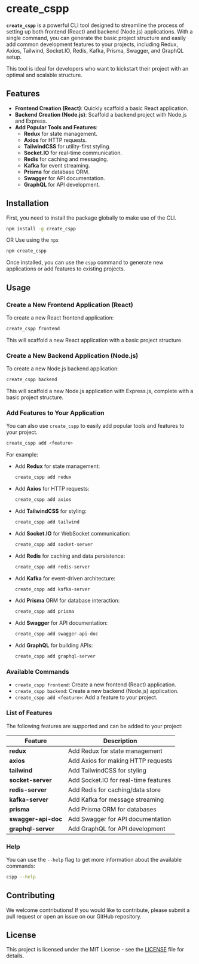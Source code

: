 # create_cspp

**`create_cspp`** is a powerful CLI tool designed to streamline the process of setting up both frontend (React) and backend (Node.js) applications. With a single command, you can generate the basic project structure and easily add common development features to your projects, including Redux, Axios, Tailwind, Socket.IO, Redis, Kafka, Prisma, Swagger, and GraphQL setup.

This tool is ideal for developers who want to kickstart their project with an optimal and scalable structure.

## Features

- **Frontend Creation (React)**: Quickly scaffold a basic React application.
- **Backend Creation (Node.js)**: Scaffold a backend project with Node.js and Express.
- **Add Popular Tools and Features**:
  - **Redux** for state management.
  - **Axios** for HTTP requests.
  - **TailwindCSS** for utility-first styling.
  - **Socket.IO** for real-time communication.
  - **Redis** for caching and messaging.
  - **Kafka** for event streaming.
  - **Prisma** for database ORM.
  - **Swagger** for API documentation.
  - **GraphQL** for API development.

## Installation

First, you need to install the package globally to make use of the CLI.

```bash
npm install -g create_cspp
```

OR Use using the `npx`

```bash
npm create_cspp
```

Once installed, you can use the `cspp` command to generate new applications or add features to existing projects.

## Usage

### Create a New Frontend Application (React)

To create a new React frontend application:

```bash
create_cspp frontend
```

This will scaffold a new React application with a basic project structure.

### Create a New Backend Application (Node.js)

To create a new Node.js backend application:

```bash
create_cspp backend
```

This will scaffold a new Node.js application with Express.js, complete with a basic project structure.

### Add Features to Your Application

You can also use `create_cspp` to easily add popular tools and features to your project.

```bash
create_cspp add <feature>
```

For example:

- Add **Redux** for state management:

  ```bash
  create_cspp add redux
  ```

- Add **Axios** for HTTP requests:

  ```bash
  create_cspp add axios
  ```

- Add **TailwindCSS** for styling:

  ```bash
  create_cspp add tailwind
  ```

- Add **Socket.IO** for WebSocket communication:

  ```bash
  create_cspp add socket-server
  ```

- Add **Redis** for caching and data persistence:

  ```bash
  create_cspp add redis-server
  ```

- Add **Kafka** for event-driven architecture:

  ```bash
  create_cspp add kafka-server
  ```

- Add **Prisma** ORM for database interaction:

  ```bash
  create_cspp add prisma
  ```

- Add **Swagger** for API documentation:

  ```bash
  create_cspp add swagger-api-doc
  ```

- Add **GraphQL** for building APIs:

  ```bash
  create_cspp add graphql-server
  ```

### Available Commands

- `create_cspp frontend`: Create a new frontend (React) application.
- `create_cspp backend`: Create a new backend (Node.js) application.
- `create_cspp add <feature>`: Add a feature to your project.

### List of Features

The following features are supported and can be added to your project:

| Feature             | Description                          |
| ------------------- | ------------------------------------ |
| **redux**           | Add Redux for state management       |
| **axios**           | Add Axios for making HTTP requests   |
| **tailwind**        | Add TailwindCSS for styling          |
| **socket-server**   | Add Socket.IO for real-time features |
| **redis-server**    | Add Redis for caching/data store     |
| **kafka-server**    | Add Kafka for message streaming      |
| **prisma**          | Add Prisma ORM for databases         |
| **swagger-api-doc** | Add Swagger for API documentation    |
| **graphql-server**  | Add GraphQL for API development      |

### Help

You can use the `--help` flag to get more information about the available commands:

```bash
cspp --help
```

## Contributing

We welcome contributions! If you would like to contribute, please submit a pull request or open an issue on our GitHub repository.

## License

This project is licensed under the MIT License - see the [LICENSE](LICENSE) file for details.
